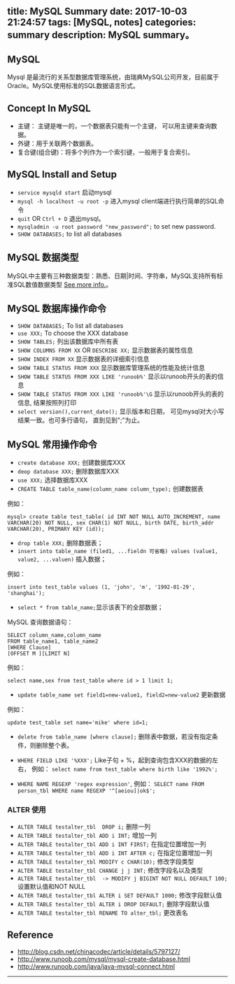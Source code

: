 title: MySQL Summary
date: 2017-10-03 21:24:57
tags: [MySQL, notes]
categories: summary
description: MySQL summary。
---

## MySQL
Mysql 是最流行的关系型数据库管理系统，由瑞典MySQL公司开发，目前属于Oracle。MySQL使用标准的SQL数据语言形式。

## Concept In MySQL

- 主键： 主键是唯一的，一个数据表只能有一个主键， 可以用主键来查询数据。
- 外键：用于关联两个数据表。
- 复合键(组合键)：将多个列作为一个索引键，一般用于复合索引。 

## MySQL Install and Setup

- `service mysqld start` 启动mysql
- `mysql -h localhost -u root -p` 进入mysql client端进行执行简单的SQL命令
- `quit` OR `Ctrl + D` 退出mysql。
- `mysqladmin -u root password "new_password";` to set new password.
- `SHOW DATABASES;` to list all databases

## MySQL 数据类型
MySQL中主要有三种数据类型：熟悉、日期|时间、字符串，MySQL支持所有标准SQL数值数据类型 [See more info.](http://www.cnblogs.com/zbseoag/archive/2013/03/19/2970004.html)。

## MySQL 数据库操作命令

- `SHOW DATABASES;` To list all databases
- `use XXX;` To choose the XXX database
- `SHOW TABLES;` 列出该数据库中所有表
- `SHOW COLUMNS FROM XX` OR `DESCRIBE XX;` 显示数据表的属性信息
- `SHOW INDEX FROM XX` 显示数据表的详细索引信息
- `SHOW TABLE STATUS FROM XXX` 显示数据库管理系统的性能及统计信息
- `SHOW TABLE STATUS FROM XXX LIKE 'runoob%'` 显示以runoob开头的表的信息
- `SHOW TABLE STATUS FROM XXX LIKE 'runoob%'\G` 显示以runoob开头的表的信息, 结果按照列打印
- `select version(),current_date();` 显示版本和日期， 可见mysql对大小写结果一致。也可多行语句， 直到见到";"为止。

## MySQL 常用操作命令

- `create database XXX;` 创建数据库XXX
- `deop database XXX;` 删除数据库XXX
- `use XXX;` 选择数据库XXX
- `CREATE TABLE table_name(column_name column_type);` 创建数据表

例如：
```
mysql> create table test_table( id INT NOT NULL AUTO_INCREMENT, name VARCHAR(20) NOT NULL, sex CHAR(1) NOT NULL, birth DATE, birth_addr VARCHAR(20), PRIMARY KEY (id)); 
```
- `drop table XXX;` 删除数据表；
- `insert into table_name (filed1, ...fieldn 可省略) values (value1, value2, ...valuen)` 插入数据；

例如：

```
insert into test_table values (1, 'john', 'm', '1992-01-29', 'shanghai');
```
- `select * from table_name;`显示该表下的全部数据；

MySQL 查询数据语句：

```
SELECT column_name,column_name
FROM table_name1, table_name2
[WHERE Clause]
[OFFSET M ][LIMIT N]
```
例如：

```
select name,sex from test_table where id > 1 limit 1;
```
- `update table_name set field1=new-value1, field2=new-value2` 更新数据

例如：

```
update test_table set name='mike' where id=1;
```
- `delete from table_name [where clause];`  删除表中数据，若没有指定条件，则删除整个表。

- `WHERE FIELD LIKE '%XXX';` Like子句 + %，起到查询包含XXX的数据的左右， 例如： `select name from test_table where birth like '1992%';`
- `WHERE NAME REGEXP 'regex expression'`, 例如： `SELECT name FROM person_tbl WHERE name REGEXP '^[aeiou]|ok$'; `

### ALTER 使用

- `ALTER TABLE testalter_tbl  DROP i;` 删除一列
- `ALTER TABLE testalter_tbl ADD i INT;` 增加一列
- `ALTER TABLE testalter_tbl ADD i INT FIRST;` 在指定位置增加一列
- `ALTER TABLE testalter_tbl ADD i INT AFTER c;` 在指定位置增加一列
- `ALTER TABLE testalter_tbl MODIFY c CHAR(10);` 修改字段类型
- `ALTER TABLE testalter_tbl CHANGE j j INT;` 修改字段名以及类型
- `ALTER TABLE testalter_tbl 
    -> MODIFY j BIGINT NOT NULL DEFAULT 100;` 设置默认值和NOT NULL
- `ALTER TABLE testalter_tbl ALTER i SET DEFAULT 1000;` 修改字段默认值
- `ALTER TABLE testalter_tbl ALTER i DROP DEFAULT;` 删除字段默认值
- `ALTER TABLE testalter_tbl RENAME TO alter_tbl;` 更改表名

## Reference

- http://blog.csdn.net/chinacodec/article/details/5797127/
- http://www.runoob.com/mysql/mysql-create-database.html
- http://www.runoob.com/java/java-mysql-connect.html

---